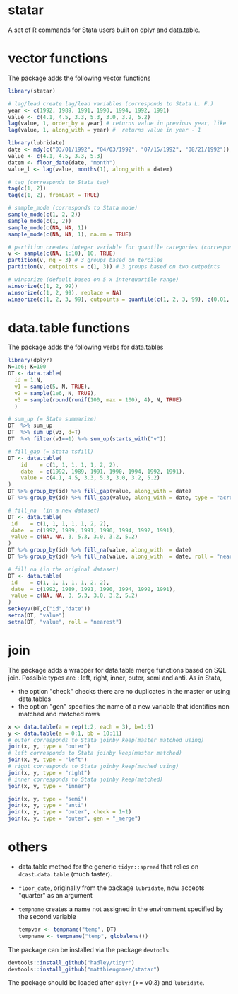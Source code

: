 statar
======

A set of R commands for Stata users built on dplyr and data.table. 


# vector functions
The package adds the following vector functions
````R
library(statar)

# lag/lead create lag/lead variables (corresponds to Stata L. F.)
year <- c(1992, 1989, 1991, 1990, 1994, 1992, 1991)
value <- c(4.1, 4.5, 3.3, 5.3, 3.0, 3.2, 5.2)
lag(value, 1, order_by = year) # returns value in previous year, like  dplyr::lag
lag(value, 1, along_with = year) #  returns value in year - 1

library(lubridate)
date <- mdy(c("03/01/1992", "04/03/1992", "07/15/1992", "08/21/1992")),
value <- c(4.1, 4.5, 3.3, 5.3)
datem <- floor_date(date, "month")
value_l <- lag(value, months(1), along_with = datem) 

# tag (corresponds to Stata tag)
tag(c(1, 2))
tag(c(1, 2), fromLast = TRUE)

# sample_mode (corresponds to Stata mode)
sample_mode(c(1, 2, 2))
sample_mode(c(1, 2))
sample_mode(c(NA, NA, 1))
sample_mode(c(NA, NA, 1), na.rm = TRUE)

# partition creates integer variable for quantile categories (corresponds to Stata xtile)
v <- sample(c(NA, 1:10), 10, TRUE)                   
partition(v, nq = 3) # 3 groups based on terciles
partition(v, cutpoints = c(1, 3)) # 3 groups based on two cutpoints

# winsorize (default based on 5 x interquartile range)
winsorize(c(1, 2, 99))
winsorize(c(1, 2, 99), replace = NA)
winsorize(c(1, 2, 3, 99), cutpoints = quantile(c(1, 2, 3, 99), c(0.01, 0.99), type = 1))
````

# data.table functions
The package adds the following verbs for data.tables

````R
library(dplyr)
N=1e6; K=100
DT <- data.table(
  id = 1:N,
  v1 = sample(5, N, TRUE),
  v2 = sample(1e6, N, TRUE),
  v3 = sample(round(runif(100, max = 100), 4), N, TRUE)
  )

# sum_up (= Stata summarize)
DT  %>% sum_up
DT  %>% sum_up(v3, d=T)
DT  %>% filter(v1==1) %>% sum_up(starts_with("v"))

# fill_gap (= Stata tsfill)
DT <- data.table(
    id    = c(1, 1, 1, 1, 1, 2, 2),
    date  = c(1992, 1989, 1991, 1990, 1994, 1992, 1991),
    value = c(4.1, 4.5, 3.3, 5.3, 3.0, 3.2, 5.2)
)
DT %>% group_by(id) %>% fill_gap(value, along_with = date)
DT %>% group_by(id) %>% fill_gap(value, along_with = date, type = "across")

# fill_na  (in a new dataset)
DT <- data.table(
 id    = c(1, 1, 1, 1, 1, 2, 2),
 date  = c(1992, 1989, 1991, 1990, 1994, 1992, 1991), 
 value = c(NA, NA, 3, 5.3, 3.0, 3.2, 5.2)
)
DT %>% group_by(id) %>% fill_na(value, along_with  = date) 
DT %>% group_by(id) %>% fill_na(value, along_with  = date, roll = "nearest")

# fill na (in the original dataset)
DT <- data.table(
 id    = c(1, 1, 1, 1, 1, 2, 2),
 date  = c(1992, 1989, 1991, 1990, 1994, 1992, 1991), 
 value = c(NA, NA, 3, 5.3, 3.0, 3.2, 5.2)
)
setkeyv(DT,c("id","date"))
setna(DT, "value")
setna(DT, "value", roll = "nearest")
````


# join
The package adds a wrapper for data.table merge functions based on SQL join. Possible types are : left, right, inner, outer,  semi and anti. As in Stata, 
- the option "check"  checks there are no duplicates in the master or using data.tables
- the option "gen" specifies the name of a new variable that identifies non matched and matched rows 

````R
x <- data.table(a = rep(1:2, each = 3), b=1:6)
y <- data.table(a = 0:1, bb = 10:11)
# outer corresponds to Stata joinby keep(master matched using)
join(x, y, type = "outer")
# left corresponds to Stata joinby keep(master matched)
join(x, y, type = "left")
# right corresponds to Stata joinby keep(mached using)
join(x, y, type = "right")
# inner corresponds to Stata joinby keep(matched)
join(x, y, type = "inner")

join(x, y, type = "semi")
join(x, y, type = "anti")
join(x, y, type = "outer", check = 1~1)
join(x, y, type = "outer", gen = "_merge")
````

# others
-  data.table method for the generic `tidyr::spread` that relies on `dcast.data.table` (much faster).
- `floor_date`, originally from the package `lubridate`, now accepts "quarter" as an argument 
- `tempname` creates a name not assigned in the environment specified by the second variable

	````R
	tempvar <- tempname("temp", DT)
	tempname <- tempname("temp", globalenv())
	````

The package can be installed via the package `devtools`

````R
devtools::install_github("hadley/tidyr")
devtools::install_github("matthieugomez/statar")
````
The package should be loaded after `dplyr` (>= v0.3) and `lubridate`.

